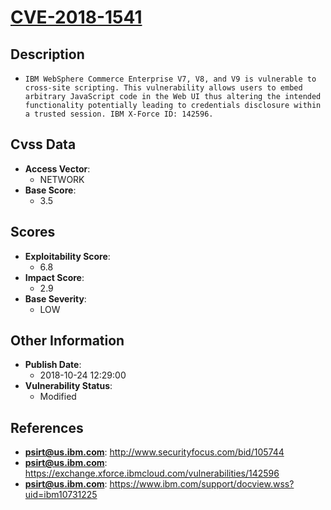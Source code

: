 
# [CVE-2018-1541](https://cve.mitre.org/cgi-bin/cvename.cgi?name=CVE-2018-1541)

## Description

- `IBM WebSphere Commerce Enterprise V7, V8, and V9 is vulnerable to cross-site scripting. This vulnerability allows users to embed arbitrary JavaScript code in the Web UI thus altering the intended functionality potentially leading to credentials disclosure within a trusted session. IBM X-Force ID: 142596.`

## Cvss Data

- **Access Vector**:
  - NETWORK
- **Base Score**:
  - 3.5

## Scores

- **Exploitability Score**:
  - 6.8
- **Impact Score**:
  - 2.9
- **Base Severity**:
  - LOW

## Other Information

- **Publish Date**:
  - 2018-10-24 12:29:00
- **Vulnerability Status**:
  - Modified

## References

- **psirt@us.ibm.com**: http://www.securityfocus.com/bid/105744
- **psirt@us.ibm.com**: https://exchange.xforce.ibmcloud.com/vulnerabilities/142596
- **psirt@us.ibm.com**: https://www.ibm.com/support/docview.wss?uid=ibm10731225
